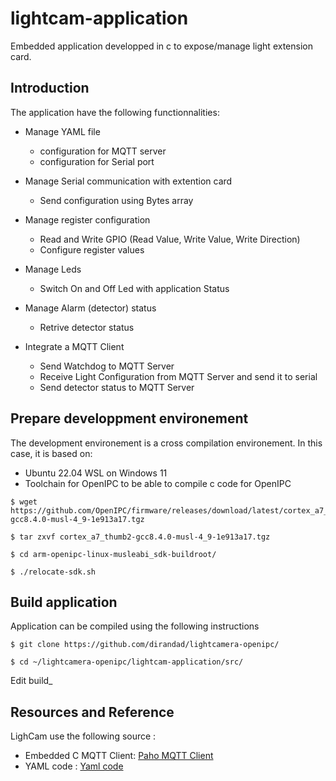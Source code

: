 # lightcam-application

Embedded application developped in c to expose/manage light extension card.

## Introduction

The application have the following functionnalities:

- Manage YAML file
  - configuration for MQTT server
  - configuration for Serial port

- Manage Serial communication with extention card
  - Send configuration using Bytes array

- Manage register configuration
  - Read and Write GPIO (Read Value, Write Value, Write Direction)
  - Configure register values

- Manage Leds
  - Switch On and Off Led with application Status

- Manage Alarm (detector) status
  - Retrive detector status

- Integrate a MQTT Client
  - Send Watchdog to MQTT Server
  - Receive Light Configuration from MQTT Server and send it to serial
  - Send detector status to MQTT Server

## Prepare developpment environement

The development environement is a cross compilation environement. In this case, it is based on:
- Ubuntu 22.04 WSL on Windows 11
- Toolchain for OpenIPC to be able to compile c code for OpenIPC

```
$ wget https://github.com/OpenIPC/firmware/releases/download/latest/cortex_a7_thumb2-gcc8.4.0-musl-4_9-1e913a17.tgz

$ tar zxvf cortex_a7_thumb2-gcc8.4.0-musl-4_9-1e913a17.tgz

$ cd arm-openipc-linux-musleabi_sdk-buildroot/

$ ./relocate-sdk.sh
```

## Build application

Application can be compiled using the following instructions

```
$ git clone https://github.com/dirandad/lightcamera-openipc/

$ cd ~/lightcamera-openipc/lightcam-application/src/
```

Edit build_


## Resources and Reference

LighCam use the following source :
- Embedded C MQTT Client: [Paho MQTT Client](https://www.eclipse.org/paho/index.php?page=clients/c/embedded/index.php)
- YAML code : [Yaml code](https://github.com/tlsa/libcyaml)



